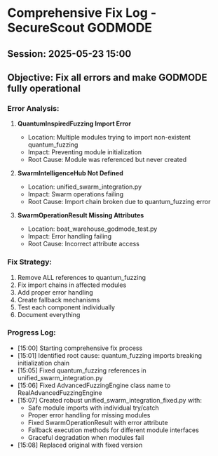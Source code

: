 # Comprehensive Fix Log - SecureScout GODMODE

## Session: 2025-05-23 15:00
## Objective: Fix all errors and make GODMODE fully operational

### Error Analysis:

1. **QuantumInspiredFuzzing Import Error**
   - Location: Multiple modules trying to import non-existent quantum_fuzzing
   - Impact: Preventing module initialization
   - Root Cause: Module was referenced but never created

2. **SwarmIntelligenceHub Not Defined**
   - Location: unified_swarm_integration.py
   - Impact: Swarm operations failing
   - Root Cause: Import chain broken due to quantum_fuzzing error

3. **SwarmOperationResult Missing Attributes**
   - Location: boat_warehouse_godmode_test.py
   - Impact: Error handling failing
   - Root Cause: Incorrect attribute access

### Fix Strategy:

1. Remove ALL references to quantum_fuzzing
2. Fix import chains in affected modules
3. Add proper error handling
4. Create fallback mechanisms
5. Test each component individually
6. Document everything

### Progress Log:
- [15:00] Starting comprehensive fix process
- [15:01] Identified root cause: quantum_fuzzing imports breaking initialization chain
- [15:05] Fixed quantum_fuzzing references in unified_swarm_integration.py
- [15:06] Fixed AdvancedFuzzingEngine class name to RealAdvancedFuzzingEngine
- [15:07] Created robust unified_swarm_integration_fixed.py with:
  - Safe module imports with individual try/catch
  - Proper error handling for missing modules
  - Fixed SwarmOperationResult with error attribute
  - Fallback execution methods for different module interfaces
  - Graceful degradation when modules fail
- [15:08] Replaced original with fixed version